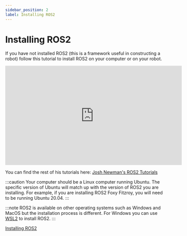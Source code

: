 ```yaml
---
sidebar_position: 2
label: Installing ROS2
---
```


# Installing ROS2

If you have not installed ROS2 (this is a framework useful in constructing a robot) follow this tutorial to install ROS2 on your computer or on your robot.

<iframe width="560" height="315" src="https://www.youtube.com/embed/uWzOk0nkTcI?si=-WaxLnbSl1B9whIx" title="YouTube video player" frameborder="0" allow="accelerometer; autoplay; clipboard-write; encrypted-media; gyroscope; picture-in-picture; web-share" referrerpolicy="strict-origin-when-cross-origin" allowfullscreen></iframe>

You can find the rest of his tutorials here: [Josh Newman's ROS2 Tutorials](https://articulatedrobotics.xyz/tutorials/ready-for-ros/tf)

:::caution
Your computer should be a Linux computer running Ubuntu. The specific version of Ubuntu will match up with the version of ROS2 you are installing. For example, if you are installing ROS2 Foxy Fitzroy, you will need to be running Ubuntu 20.04.
:::

:::note
ROS2 is available on other operating systems such as Windows and MacOS but the installation process is different. For Windows you can use [WSL2](https://learn.microsoft.com/en-us/windows/wsl/install) to install ROS2.
:::


[Installing ROS2](https://docs.ros.org/en/humble/Installation/Ubuntu-Install-Debs.html)